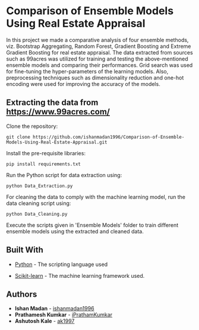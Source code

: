 # Comparison of Ensemble Models Using Real Estate Appraisal

In this project we made a comparative analysis of four ensemble methods, viz. Bootstrap Aggregating, Random Forest, Gradient Boosting and Extreme Gradient Boosting for real estate appraisal. The data extracted from sources such as 99acres was utilized for training and testing the above-mentioned ensemble models and comparing their performances. Grid search was used for fine-tuning the hyper-parameters of the learning models. Also, preprocessing techniques such as dimensionality reduction and one-hot encoding were used for improving the accuracy of the models. 

## Extracting the data from https://www.99acres.com/

Clone the repository:

```
git clone https://github.com/ishanmadan1996/Comparison-of-Ensemble-Models-Using-Real-Estate-Appraisal.git
```

Install the pre-requisite libraries:

```
pip install requirements.txt
```

Run the Python script for data extraction using:

```
python Data_Extraction.py
```

For cleaning the data to comply with the machine learning model, run the data cleaning script using:
```
python Data_Cleaning.py
```
Execute the scripts given in 'Ensemble Models' folder to train different ensemble models using the extracted and cleaned data.

## Built With

* [Python](https://www.python.org/doc/) - The scripting language used

* [Scikit-learn](http://scikit-learn.org/stable/supervised_learning.html#supervised-learning) - The machine learning framework used.

## Authors

* **Ishan Madan** - [ishanmadan1996](https://github.com/ishanmadan1996)
* **Prathamesh Kumkar** - [iPrathamKumkar](https://github.com/iPrathamKumkar)
* **Ashutosh Kale** - [ak1997](https://github.com/ak1997)